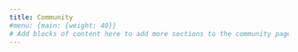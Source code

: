 ```yaml
---
title: Community
#menu: {main: {weight: 40}}
# Add blocks of content here to add more sections to the community page
---
```

